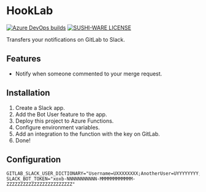 # HookLab

[![Azure DevOps builds](https://img.shields.io/azure-devops/build/Naoki-Ikeguchi/0fb24f1c-f96d-4fe9-b02a-2a1fcf3df7cf/1)](https://dev.azure.com/Naoki-Ikeguchi/HookLab/_build?definitionId=1)
[![SUSHI-WARE LICENSE](https://img.shields.io/badge/license-SUSHI--WARE%F0%9F%8D%A3-blue.svg)](https://github.com/MakeNowJust/sushi-ware)

Transfers your notifications on GitLab to Slack.

## Features
- Notify when someone commented to your merge request.

## Installation
1. Create a Slack app.
2. Add the Bot User feature to the app.
3. Deploy this project to Azure Functions.
4. Configure environment variables.
5. Add an integration to the function with the key on GitLab.
6. Done!

## Configuration
```env
GITLAB_SLACK_USER_DICTIONARY="Username=UXXXXXXXX;AnotherUser=UYYYYYYYY;"
SLACK_BOT_TOKEN="xoxb-NNNNNNNNNNN-MMMMMMMMMMMM-ZZZZZZZZZZZZZZZZZZZZZZZZ"
```
